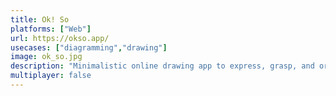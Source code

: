 ```yaml
---
title: Ok! So
platforms: ["Web"]
url: https://okso.app/
usecases: ["diagramming","drawing"]
image: ok_so.jpg
description: "Minimalistic online drawing app to express, grasp, and organize your thoughts and ideas."
multiplayer: false
---
```


